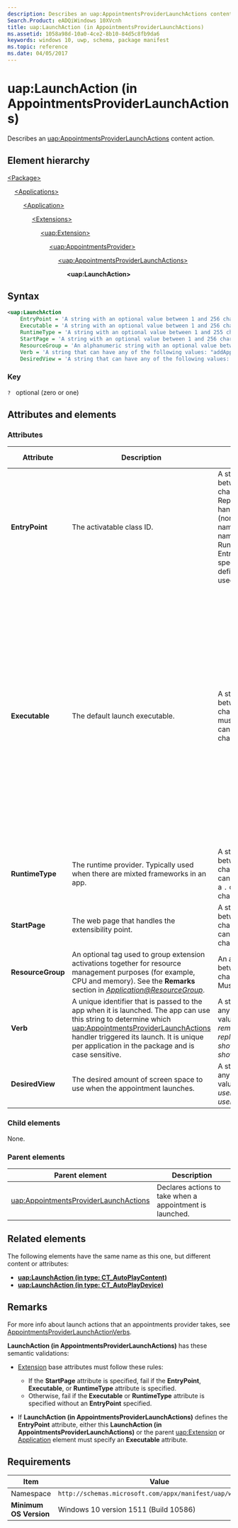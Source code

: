 ```yaml
---
description: Describes an uap:AppointmentsProviderLaunchActions content action.
Search.Product: eADQiWindows 10XVcnh
title: uap:LaunchAction (in AppointmentsProviderLaunchActions)
ms.assetid: 1058a98d-10a0-4ce2-8b10-84d5c8fb9da6
keywords: windows 10, uwp, schema, package manifest
ms.topic: reference
ms.date: 04/05/2017
---
```


# uap:LaunchAction (in AppointmentsProviderLaunchActions)

Describes an [uap:AppointmentsProviderLaunchActions](element-uap-appointmentsproviderlaunchactions.md) content action.

## Element hierarchy

[\<Package\>](element-package.md)

&nbsp;&nbsp;&nbsp;&nbsp;[\<Applications\>](element-applications.md)

&nbsp;&nbsp;&nbsp;&nbsp; &nbsp;&nbsp;&nbsp;&nbsp;[\<Application\>](element-application.md)

&nbsp;&nbsp;&nbsp;&nbsp; &nbsp;&nbsp;&nbsp;&nbsp; &nbsp;&nbsp;&nbsp;&nbsp;[\<Extensions\>](element-1-extensions.md)

&nbsp;&nbsp;&nbsp;&nbsp; &nbsp;&nbsp;&nbsp;&nbsp; &nbsp;&nbsp;&nbsp;&nbsp; &nbsp;&nbsp;&nbsp;&nbsp;[\<uap:Extension\>](element-uap-extension.md)

&nbsp;&nbsp;&nbsp;&nbsp; &nbsp;&nbsp;&nbsp;&nbsp; &nbsp;&nbsp;&nbsp;&nbsp; &nbsp;&nbsp;&nbsp;&nbsp; &nbsp;&nbsp;&nbsp;&nbsp;[\<uap:AppointmentsProvider\>](element-uap-appointmentsprovider.md)

&nbsp;&nbsp;&nbsp;&nbsp; &nbsp;&nbsp;&nbsp;&nbsp; &nbsp;&nbsp;&nbsp;&nbsp; &nbsp;&nbsp;&nbsp;&nbsp; &nbsp;&nbsp;&nbsp;&nbsp; &nbsp;&nbsp;&nbsp;&nbsp;[\<uap:AppointmentsProviderLaunchActions\>](element-uap-appointmentsproviderlaunchactions.md)

&nbsp;&nbsp;&nbsp;&nbsp; &nbsp;&nbsp;&nbsp;&nbsp; &nbsp;&nbsp;&nbsp;&nbsp; &nbsp;&nbsp;&nbsp;&nbsp; &nbsp;&nbsp;&nbsp;&nbsp; &nbsp;&nbsp;&nbsp;&nbsp; &nbsp;&nbsp;&nbsp;&nbsp;**\<uap:LaunchAction\>**

## Syntax

```xml
<uap:LaunchAction
    EntryPoint = 'A string with an optional value between 1 and 256 characters in length. Represents the task handling the extension (normally the fully namespace-qualified name of a Windows Runtime type). If EntryPoint is not specified, the EntryPoint defined for the app is used instead.'
    Executable = 'A string with an optional value between 1 and 256 characters in length, that must end with ".exe", and cannot contain the following characters: <, >, :, ", |, ?, or *. Specifies the default executable for the extension. If not specified, the executable defined for the app is used.  If specified, the EntryPoint property is also used. If the EntryPoint property is not specified, the EntryPoint defined for the app is used.'
    RuntimeType = 'A string with an optional value between 1 and 255 characters in length that cannot start or end with a period or contain these characters: <, >, :, ", /, \, |, ?, or *.'
    StartPage = 'A string with an optional value between 1 and 256 characters in length that cannot contain these characters: <, >, :, ", |, ?, or *.'
    ResourceGroup = 'An alphanumeric string with an optional value between 1 and 255 characters in length. Must begin with a letter.'
    Verb = 'A string that can have any of the following values: "addAppointment", "removeAppointment", "replaceAppointment", "showTimeFrame", or "showAppointmentDetails".'
    DesiredView = 'A string that can have any of the following values: "default", "useLess", "useHalf", "useMore", or "useMinimum".' />
```

### Key

`?`   optional (zero or one)

## Attributes and elements

### Attributes

| Attribute | Description | Data type | Required | Default value |
|-|-|-|-|-|
| **EntryPoint** | The activatable class ID. | A string with a value between 1 and 256 characters in length. Represents the task handling the extension (normally the fully namespace-qualified name of a Windows Runtime type). If EntryPoint is not specified, the EntryPoint defined for the app is used instead. | No |  |
| **Executable** | The default launch executable. | A string with a value between 1 and 256 characters in length, that must end with `.exe`, and cannot contain these characters: `<`, `>`, `:`, `"`, `|`, `?`, or `*`. Specifies the default executable for the extension. If not specified, the executable defined for the app is used. If specified, the EntryPoint property is also used. If that EntryPoint property isn't specified, the EntryPoint defined for the app is used. | No |  |
| **RuntimeType** | The runtime provider. Typically used when there are mixted frameworks in an app. | A string with a value between 1 and 255 characters in length that cannot start or end with a `.` or contain there characters: `<`, `>`, `:`, `"`, `|`, `?`, or `*`. | No |  |
| **StartPage** | The web page that handles the extensibility point. | A string with a value between 1 and 256 characters in length that cannot contain these characters: `<`, `>`, `:`, `"`, `|`, `?`, or `*`. | No |  |
| **ResourceGroup** | An optional tag used to group extension activations together for resource management purposes (for example, CPU and memory). See the **Remarks** section in *[Application@ResourceGroup](element-application.md)*. | An alphanumeric string between 1 and 255 characters in length. Must begin with a letter. | No |  |
| **Verb** | A unique identifier that is passed to the app when it is launched. The app can use this string to determine which [uap:AppointmentsProviderLaunchActions](element-uap-appointmentsproviderlaunchactions.md) handler triggered its launch. It is unique per application in the package and is case sensitive. | A string that can have any of the following values: *addAppointment*, *removeAppointment*, *replaceAppointment*, *showTimeFrame*, or *showAppointmentDetails*. | No |  |
| **DesiredView** | The desired amount of screen space to use when the appointment launches. | A string that can have any of the following values: *default*, *useLess*, *useHalf*, *useMore*, or *useMinimum*. | No |  |

### Child elements

None.

### Parent elements

| Parent element | Description |
|-|-|
| [uap:AppointmentsProviderLaunchActions](element-uap-appointmentsproviderlaunchactions.md) | Declares actions to take when a appointment is launched. |

## Related elements

The following elements have the same name as this one, but different content or attributes:

- **[uap:LaunchAction (in type: CT_AutoPlayContent)](element-uap-launchaction.md)**
- **[uap:LaunchAction (in type: CT_AutoPlayDevice)](element-1-uap-launchaction.md)**

## Remarks

For more info about launch actions that an appointments provider takes, see [AppointmentsProviderLaunchActionVerbs](/uwp/api/Windows.ApplicationModel.Appointments.AppointmentsProvider.AppointmentsProviderLaunchActionVerbs).

**LaunchAction (in AppointmentsProviderLaunchActions)** has these semantic validations:

- [Extension](../appxmanifestschema2010-v2/element-extension.md) base attributes must follow these rules:

  - If the **StartPage** attribute is specified, fail if the **EntryPoint**, **Executable**, or **RuntimeType** attribute is specified.
  - Otherwise, fail if the **Executable** or **RuntimeType** attribute is specified without an **EntryPoint** specified.

- If **LaunchAction (in AppointmentsProviderLaunchActions)** defines the **EntryPoint** attribute, either this **LaunchAction (in AppointmentsProviderLaunchActions)** or the parent [uap:Extension](element-uap-extension.md) or [Application](element-application.md) element must specify an **Executable** attribute.

## Requirements

| Item  | Value  |
|--|--|
| Namespace | `http://schemas.microsoft.com/appx/manifest/uap/windows10` |
| **Minimum OS Version** | Windows 10 version 1511 (Build 10586) |
